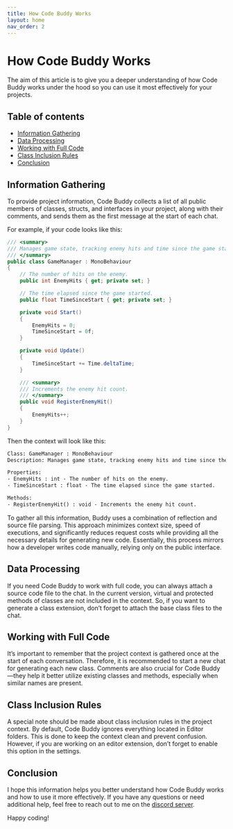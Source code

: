 ```yaml
---
title: How Code Buddy Works
layout: home
nav_order: 2
---
```


# How Code Buddy Works

The aim of this article is to give you a deeper understanding of how Code Buddy works under the hood so you can use it most effectively for your projects.

## Table of contents

- [Information Gathering](#information-gathering)
- [Data Processing](#data-processing)
- [Working with Full Code](#working-with-full-code)
- [Class Inclusion Rules](#class-inclusion-rules)
- [Conclusion](#conclusion)

## Information Gathering

To provide project information, Code Buddy collects a list of all public members of classes, structs, and interfaces in your project, along with their comments, and sends them as the first message at the start of each chat.

For example, if your code looks like this:

```csharp
/// <summary>
/// Manages game state, tracking enemy hits and time since the game started.
/// </summary>
public class GameManager : MonoBehaviour
{
    // The number of hits on the enemy.
    public int EnemyHits { get; private set; }

    // The time elapsed since the game started.
    public float TimeSinceStart { get; private set; }

    private void Start()
    {
        EnemyHits = 0;
        TimeSinceStart = 0f;
    }

    private void Update()
    {
        TimeSinceStart += Time.deltaTime;
    }

    /// <summary>
    /// Increments the enemy hit count.
    /// </summary>
    public void RegisterEnemyHit()
    {
        EnemyHits++;
    }
}
```

Then the context will look like this:

```txt
Class: GameManager : MonoBehaviour
Description: Manages game state, tracking enemy hits and time since the game started.

Properties:
- EnemyHits : int - The number of hits on the enemy.
- TimeSinceStart : float - The time elapsed since the game started.

Methods:
- RegisterEnemyHit() : void - Increments the enemy hit count.
```

To gather all this information, Buddy uses a combination of reflection and source file parsing. This approach minimizes context size, speed of executions, and significantly reduces request costs while providing all the necessary details for generating new code. Essentially, this process mirrors how a developer writes code manually, relying only on the public interface.

## Data Processing

If you need Code Buddy to work with full code, you can always attach a source code file to the chat. In the current version, virtual and protected methods of classes are not included in the context. So, if you want to generate a class extension, don’t forget to attach the base class files to the chat.

## Working with Full Code

It’s important to remember that the project context is gathered once at the start of each conversation. Therefore, it is recommended to start a new chat for generating each new class. Comments are also crucial for Code Buddy—they help it better utilize existing classes and methods, especially when similar names are present.

## Class Inclusion Rules

A special note should be made about class inclusion rules in the project context. By default, Code Buddy ignores everything located in Editor folders. This is done to keep the context clean and prevent confusion. However, if you are working on an editor extension, don’t forget to enable this option in the settings.

## Conclusion

I hope this information helps you better understand how Code Buddy works and how to use it more effectively. If you have any questions or need additional help, feel free to reach out to me on the [discord server](https://discord.gg/JdsepFhEeX).

Happy coding!

